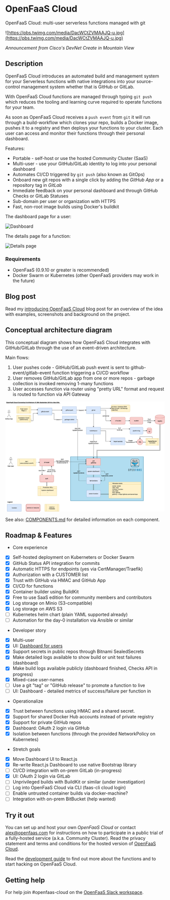 OpenFaaS Cloud
==============

OpenFaaS Cloud: multi-user serverless functions managed with git

![https://pbs.twimg.com/media/DacWCtZVMAAJQ-u.jpg](https://pbs.twimg.com/media/DacWCtZVMAAJQ-u.jpg)

*Announcement from Cisco's DevNet Create in Mountain View*

## Description

OpenFaaS Cloud introduces an automated build and management system for your Serverless functions with native integrations into your source-control management system whether that is GitHub or GitLab.

With OpenFaaS Cloud functions are managed through typing `git push` which reduces the tooling and learning curve required to operate functions for your team.

As soon as OpenFaaS Cloud receives a `push event` from `git` it will run through a build-workflow which clones your repo, builds a Docker image, pushes it to a registry and then deploys your functions to your cluster. Each user can access and monitor their functions through their personal dashboard.

Features:

* Portable - self-host or use the hosted Community Cluster (SaaS)
* Multi-user - use your GitHub/GitLab identity to log into your personal dashboard
* Automates CI/CD triggered by `git push` (also known as GitOps)
* Onboard new git repos with a single click by adding the *GitHub App* or a repository tag in *GitLab*
* Immediate feedback on your personal dashboard and through GitHub Checks or GitLab Statuses
* Sub-domain per user or organization with HTTPS
* Fast, non-root image builds using Docker's buildkit

The dashboard page for a user:

![Dashboard](https://user-images.githubusercontent.com/6358735/46193701-f56b6680-c2f6-11e8-8bf4-9256a8341960.png)

The details page for a function:

![Details page](https://user-images.githubusercontent.com/6358735/46193700-f56b6680-c2f6-11e8-9bec-40b61e42ce45.png)

### Requirements

* OpenFaaS (0.9.10 or greater is recommended)
* Docker Swarm or Kubernetes (other OpenFaaS providers may work in the future)

## Blog post

Read my [introducing OpenFaaS Cloud](https://blog.alexellis.io/introducing-openfaas-cloud/) blog post for an overview of the idea with examples, screenshots and background on the project.

## Conceptual architecture diagram

This conceptual diagram shows how OpenFaaS Cloud integrates with GitHub/GitLab through the use of an event-driven architecture.

Main flows:

1. User pushes code - GitHub/GitLab push event is sent to github-event/gitlab-event function triggering a CI/CD workflow
2. User removes GitHub/GitLab app from one or more repos - garbage collection is invoked removing 1-many functions
3. User accesses function via router using "pretty URL" format and request is routed to function via API Gateway

![](./docs/conceptual-overview.png)

See also: [COMPONENTS.md](COMPONENTS.md) for detailed information on each component.

## Roadmap & Features

* Core experience

- [x] Self-hosted deployment on Kuberneters or Docker Swarm
- [x] GitHub Status API integration for commits
- [x] Automatic HTTPS for endpoints (yes via CertManager/Traefik)
- [x] Authorization with a CUSTOMER list
- [x] Trust with GitHub via HMAC and GitHub App
- [x] CI/CD for functions
- [x] Container builder using BuildKit
- [x] Free to use SaaS edition for community members and contributors
- [x] Log storage on Minio (S3-compatible)
- [x] Log storage on AWS S3
- [ ] Kubernetes helm chart (plain YAML supported already)
- [ ] Automation for the day-0 installation via Ansible or similar

* Developer story

- [x] Multi-user
- [x] UI: [Dashboard for users](./dashboard)
- [x] Support secrets in public repos through Bitnami SealedSecrets
- [x] Make detailed logs available to show build or unit test failures (dashboard)
- [x] Make build logs available publicly (dashboard finished, Checks API in progress)
- [x] Mixed-case user-names
- [ ] Use a git "tag" or "GitHub release" to promote a function to live
- [ ] UI: Dashboard - detailed metrics of success/failure per function in

* Operationalize

- [x] Trust between functions using HMAC and a shared secret.
- [x] Support for shared Docker Hub accounts instead of private registry
- [x] Support for private GitHub repos
- [x] Dashboard: OAuth 2 login via GitHub
- [x] Isolation between functions (through the provided NetworkPolicy on Kubernetes)

* Stretch goals

- [x] Move Dashboard UI to React.js
- [x] Re-write React.js Dashboard to use native Bootstrap library
- [ ] CI/CD integration with on-prem GitLab (in-progress)
- [x] UI: OAuth 2 login via GitLab
- [ ] Unprivileged builds with BuildKit or similar (under investigation)
- [ ] Log into OpenFaaS Cloud via CLI (faas-cli cloud login)
- [ ] Enable untrusted container builds via docker-machine?
- [ ] Integration with on-prem BitBucket (help wanted)

## Try it out

You can set up and host your own *OpenFaaS Cloud* or contact alex@openfaas.com for instructions on how to participate in a public trial of a fully-hosted service (a.k.a. Community Cluster). Read the privacy statement and terms and conditions for the hosted version of [OpenFaaS Cloud](./PRIVACY.md).

Read the [development guide](docs/README.md) to find out more about the functions and to start hacking on OpenFaaS Cloud.

## Getting help

For help join #openfaas-cloud on the [OpenFaaS Slack workspace](https://docs.openfaas.com/community).
